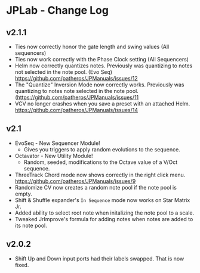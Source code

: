 
# JPLab - Change Log

## v2.1.1
* Ties now correctly honor the gate length and swing values (All sequencers)
* Ties now work correctly with the Phase Clock setting (All Sequencers)
* Helm now correctly quantizes notes. Previously was quantizing to notes not selected in the note pool. (Evo Seq) https://github.com/patheros/JPManuals/issues/12
* The "Quantize" Inversion Mode now correctly works. Previously was quantizing to notes note selected in the note pool. (https://github.com/patheros/JPManuals/issues/11
* VCV no longer crashes when you save a preset with an attached Helm. https://github.com/patheros/JPManuals/issues/14

## v2.1
* EvoSeq - New Sequencer Module! 
  * Gives you triggers to apply random evolutions to the sequence.
* Octavator - New Utility Module!
  * Random, seeded, modifications to the Octave value of a V/Oct sequence.
* ThreeTrack Chord mode now shows correctly in the right click menu. https://github.com/patheros/JPManuals/issues/9
* Randomize CV now creates a random note pool if the note pool is empty.
* Shift & Shuffle expander's `In Sequence` mode now works on Star Matrix Jr.
* Added ability to select root note when initalizing the note pool to a scale.
* Tweaked JrImprove's formula for adding notes when notes are added to its note pool.

## v2.0.2
* Shift Up and Down input ports had their labels swapped. That is now fixed.


